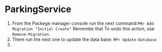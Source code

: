 # ParkingService
1. From the Packege manager console run the next command:```PM> Add-Migration "Initial Create"``` Remembe that To undo this action, use ```Remove-Migration```.
2. Them run the next one to update the data base: ```MP> Update-Database```
3. 
